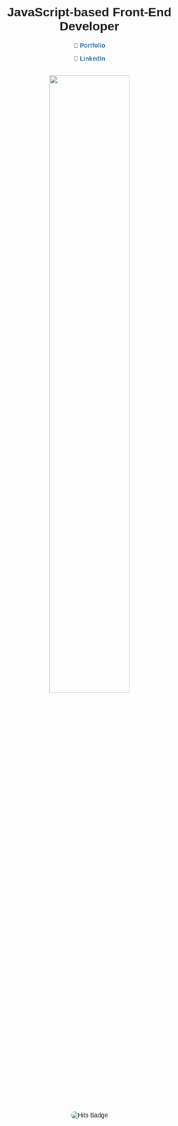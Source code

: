 <div align="center" style="font-family: Arial, sans-serif;">
  <h1>JavaScript-based Front-End Developer</h1>
  <p>
    🧷 <a href="https://yuni-dev.notion.site/61f39062182444338b3aa0b65257e74c?pvs=74" target="_blank" style="color: #3572A5; text-decoration: none; font-weight: bold;">Portfolio</a>
  </p>
  <p>
    🧷 <a href="https://www.linkedin.com/in/yunsu-heo-6908932b6/" target="_blank" style="color: #3572A5; text-decoration: none; font-weight: bold;">LinkedIn</a>
  </p>
  <br>

  <a href="https://github.com/anuraghazra/github-readme-stats">
    <img src="https://github-readme-stats.vercel.app/api?username=sugoring&show_icons=true&theme=material-palenight&hide_border=true&bg_color=20232a&icon_color=3572A5&text_color=fff&title_color=3572A5&count_private=true" width="60%" style="border-radius: 8px;"/>
  </a>

  <br>
  <br>
  
  <a href="https://hits.seeyoufarm.com" style="text-decoration: none;">
    <img src="https://hits.seeyoufarm.com/api/count/incr/badge.svg?url=https%3A%2F%2Fgithub.com%2Fsugoring&count_bg=%233572A5&title_bg=%23000000&icon=github.svg&icon_color=%23E7E7E7&title=&edge_flat=false" alt="Hits Badge" style="border-radius: 8px;"/>
  </a>
</div>
